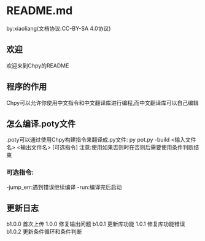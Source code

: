 # README.md
by:xiaoliang(文档协议:CC-BY-SA 4.0协议)
## 欢迎
欢迎来到Chpy的README
## 程序的作用
Chpy可以允许你使用中文指令和中文翻译库进行编程,而中文翻译库可以自己编辑
## 怎么编译.poty文件
.poty可以通过使用Chpy构建指令来翻译成.py文件:
py pot.py -build <输入文件名> <输出文件名> [可选指令]
注意:使用如果否则时在否则后需要使用条件判断结束
### 可选指令:
-jump_err:遇到错误继续编译
-run:编译完后启动
## 更新日志
b1.0.0 首次上传
1.0.0 修复输出问题
b1.0.1 更新库功能
1.0.1 修复库功能错误
b1.0.2 更新条件循环和条件判断
